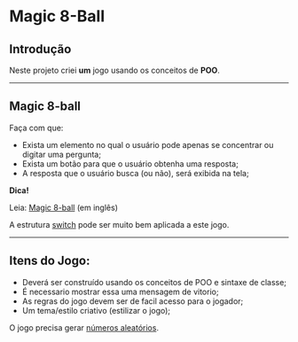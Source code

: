 
Magic 8-Ball
=======

Introdução
----------

Neste projeto criei **um** jogo usando os conceitos de **POO**.

------------------------------------------------------------------------

Magic 8-ball
------------

Faça com que:

-   Exista um elemento no qual o usuário pode apenas se concentrar ou
    digitar uma pergunta;
-   Exista um botão para que o usuário obtenha uma resposta;
-   A resposta que o usuário busca (ou não), será exibida na tela;

**Dica!**

Leia: [Magic 8-ball](https://en.wikipedia.org/wiki/Magic_8-Ball) (em
inglês)

A estrutura
[switch](https://developer.mozilla.org/pt-BR/docs/Web/JavaScript/Reference/Statements/switch)
pode ser muito bem aplicada a este jogo.

------------------------------------------------------------------------

Itens do Jogo:
-------------------

-   Deverá ser construído usando os conceitos de POO e sintaxe de classe;
-   É necessario mostrar essa uma mensagem de vitorio;
-   As regras do jogo devem ser de facil acesso para o jogador;
-   Um tema/estilo criativo (estilizar o jogo);

O jogo precisa gerar [números aleatórios](https://developer.mozilla.org/pt-BR/docs/Web/JavaScript/Reference/Global_Objects/Math/random).
